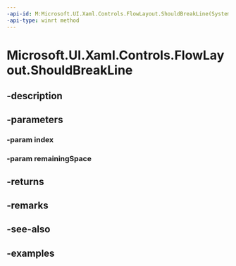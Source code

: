 ```yaml
---
-api-id: M:Microsoft.UI.Xaml.Controls.FlowLayout.ShouldBreakLine(System.Int32,System.Double)
-api-type: winrt method
---
```


<!-- Method syntax.
virtual protected bool FlowLayout.ShouldBreakLine(Int32 index, Double remainingSpace)
-->

# Microsoft.UI.Xaml.Controls.FlowLayout.ShouldBreakLine

## -description

## -parameters
### -param index

### -param remainingSpace

## -returns

## -remarks

## -see-also

## -examples


